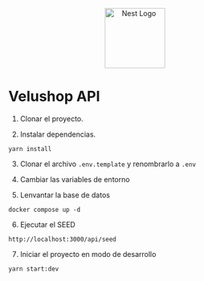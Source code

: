 <p align="center">
  <a href="http://nestjs.com/" target="blank"><img src="https://nestjs.com/img/logo-small.svg" width="120" alt="Nest Logo" /></a>
</p>

# Velushop API 

1. Clonar el proyecto.

2. Instalar dependencias.
```
yarn install
```
3. Clonar el archivo ```.env.template``` y renombrarlo a ```.env```

4. Cambiar las variables de entorno

5. Lenvantar la base de datos
```
docker compose up -d
```
6. Ejecutar el SEED 
```
http://localhost:3000/api/seed
```
7. Iniciar el proyecto en modo de desarrollo
```
yarn start:dev
```
